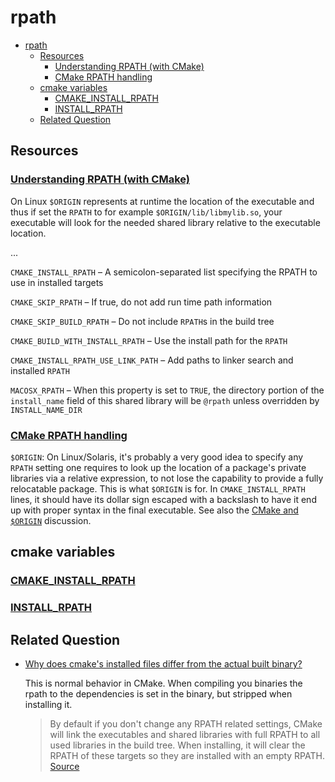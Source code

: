 # rpath

- [rpath](#rpath)
  - [Resources](#resources)
    - [Understanding RPATH (with CMake)](#understanding-rpath-with-cmake)
    - [CMake RPATH handling](#cmake-rpath-handling)
  - [cmake variables](#cmake-variables)
    - [CMAKE_INSTALL_RPATH](#cmake_install_rpath)
    - [INSTALL_RPATH](#install_rpath)
  - [Related Question](#related-question)

## Resources

### [Understanding RPATH (with CMake)](https://dev.my-gate.net/2021/08/04/understanding-rpath-with-cmake/)

On Linux `$ORIGIN` represents at runtime the location of the executable and thus if set the `RPATH` to for example `$ORIGIN/lib/libmylib.so`, your executable will look for the needed shared library relative to the executable location.

...

`CMAKE_INSTALL_RPATH` – A semicolon-separated list specifying the RPATH to use in installed targets

`CMAKE_SKIP_RPATH` – If true, do not add run time path information

`CMAKE_SKIP_BUILD_RPATH` – Do not include `RPATH`s in the build tree

`CMAKE_BUILD_WITH_INSTALL_RPATH` – Use the install path for the `RPATH`

`CMAKE_INSTALL_RPATH_USE_LINK_PATH` – Add paths to linker search and installed `RPATH`

`MACOSX_RPATH` – When this property is set to `TRUE`, the directory portion of the `install_name` field of this shared library will be `@rpath` unless overridden by `INSTALL_NAME_DIR`

### [CMake RPATH handling](https://gitlab.kitware.com/cmake/community/wikis/doc/cmake/RPATH-handling)  

`$ORIGIN`: On Linux/Solaris, it's probably a very good idea to specify any `RPATH` setting one requires to look up the location of a package's private libraries via a relative expression, to not lose the capability to provide a fully relocatable package. This is what `$ORIGIN` is for. In `CMAKE_INSTALL_RPATH` lines, it should have its dollar sign escaped with a backslash to have it end up with proper syntax in the final executable. See also the [CMake and `$ORIGIN`](http://www.cmake.org/pipermail/cmake/2008-January/019290.html) discussion.

## cmake variables

### [CMAKE_INSTALL_RPATH](https://cmake.org/cmake/help/latest/variable/CMAKE_INSTALL_RPATH.html)

### [INSTALL_RPATH](https://cmake.org/cmake/help/latest/prop_tgt/INSTALL_RPATH.html#prop_tgt:INSTALL_RPATH)

## Related Question

- [Why does cmake's installed files differ from the actual built binary?](https://stackoverflow.com/a/64004227)

  This is normal behavior in CMake. When compiling you binaries the rpath to the dependencies is set in the binary, but stripped when installing it.

  > By default if you don't change any RPATH related settings, CMake will link the executables and shared libraries with full RPATH to all used libraries in the build tree. When installing, it will clear the RPATH of these targets so they are installed with an empty RPATH. [Source](https://gitlab.kitware.com/cmake/community/-/wikis/doc/cmake/RPATH-handling)


